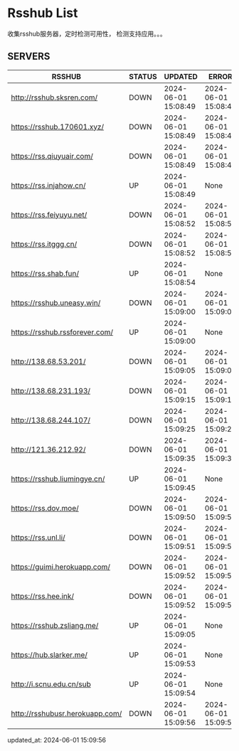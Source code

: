 # Rsshub List

收集rsshub服务器，定时检测可用性， 检测支持应用。。。


## SERVERS

|  RSSHUB   | STATUS  | UPDATED  | ERROR  | TWITTER |  
|  ----  | ----  | ----  | ----  | ---- |  
| http://rsshub.sksren.com/ | DOWN | 2024-06-01 15:08:49 | 2024-06-01 15:08:49 |  
| https://rsshub.170601.xyz/ | DOWN | 2024-06-01 15:08:49 | 2024-06-01 15:08:49 |  
| https://rss.qiuyuair.com/ | DOWN | 2024-06-01 15:08:49 | 2024-06-01 15:08:49 |  
| https://rss.injahow.cn/ | UP | 2024-06-01 15:08:49 | None ||  
| https://rss.feiyuyu.net/ | DOWN | 2024-06-01 15:08:52 | 2024-06-01 15:08:52 |  
| https://rss.itggg.cn/ | DOWN | 2024-06-01 15:08:52 | 2024-06-01 15:08:52 |  
| https://rss.shab.fun/ | UP | 2024-06-01 15:08:54 | None ||  
| https://rsshub.uneasy.win/ | DOWN | 2024-06-01 15:09:00 | 2024-06-01 15:09:00 |  
| https://rsshub.rssforever.com/ | UP | 2024-06-01 15:09:00 | None ||  
| http://138.68.53.201/ | DOWN | 2024-06-01 15:09:05 | 2024-06-01 15:09:05 |  
| http://138.68.231.193/ | DOWN | 2024-06-01 15:09:15 | 2024-06-01 15:09:15 |  
| http://138.68.244.107/ | DOWN | 2024-06-01 15:09:25 | 2024-06-01 15:09:25 |  
| http://121.36.212.92/ | DOWN | 2024-06-01 15:09:35 | 2024-06-01 15:09:35 |  
| https://rsshub.liumingye.cn/ | UP | 2024-06-01 15:09:45 | None ||  
| https://rss.dov.moe/ | DOWN | 2024-06-01 15:09:50 | 2024-06-01 15:09:50 |  
| https://rss.unl.li/ | DOWN | 2024-06-01 15:09:51 | 2024-06-01 15:09:51 |  
| https://guimi.herokuapp.com/ | DOWN | 2024-06-01 15:09:52 | 2024-06-01 15:09:52 |  
| https://rss.hee.ink/ | DOWN | 2024-06-01 15:09:52 | 2024-06-01 15:09:52 |  
| https://rsshub.zsliang.me/ | UP | 2024-06-01 15:09:05 | None |OK|  
| https://hub.slarker.me/ | UP | 2024-06-01 15:09:53 | None ||  
| http://i.scnu.edu.cn/sub | UP | 2024-06-01 15:09:54 | None ||  
| http://rsshubusr.herokuapp.com/ | DOWN | 2024-06-01 15:09:56 | 2024-06-01 15:09:56 |  
  

updated_at: 2024-06-01 15:09:56  
